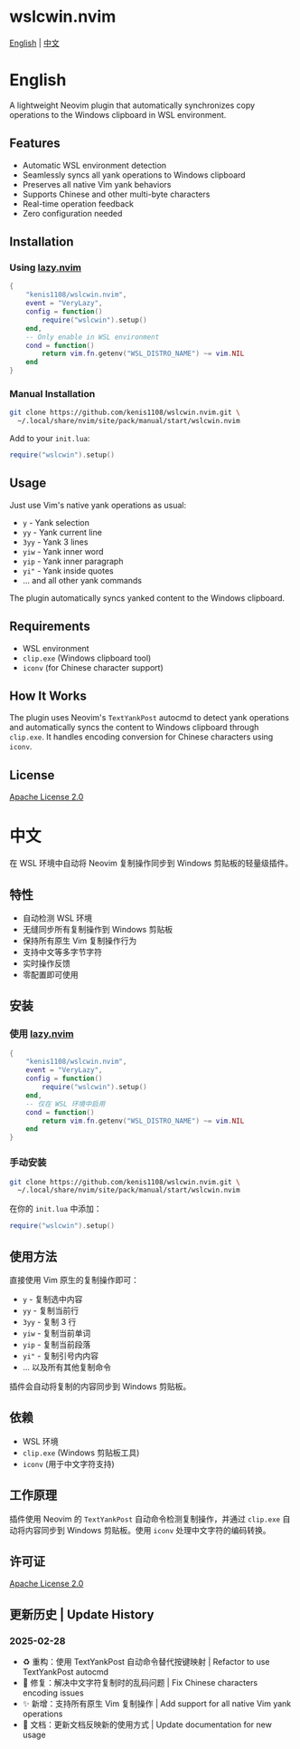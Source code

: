 # wslcwin.nvim

[English](#english) | [中文](#中文)

# English

A lightweight Neovim plugin that automatically synchronizes copy operations to the Windows clipboard in WSL environment.

## Features

- Automatic WSL environment detection
- Seamlessly syncs all yank operations to Windows clipboard
- Preserves all native Vim yank behaviors
- Supports Chinese and other multi-byte characters
- Real-time operation feedback
- Zero configuration needed

## Installation

### Using [lazy.nvim](https://github.com/folke/lazy.nvim)

```lua
{
    "kenis1108/wslcwin.nvim",
    event = "VeryLazy",
    config = function()
        require("wslcwin").setup()
    end,
    -- Only enable in WSL environment
    cond = function()
        return vim.fn.getenv("WSL_DISTRO_NAME") ~= vim.NIL
    end
}
```

### Manual Installation

```bash
git clone https://github.com/kenis1108/wslcwin.nvim.git \
  ~/.local/share/nvim/site/pack/manual/start/wslcwin.nvim
```

Add to your `init.lua`:
```lua
require("wslcwin").setup()
```

## Usage

Just use Vim's native yank operations as usual:

- `y` - Yank selection
- `yy` - Yank current line
- `3yy` - Yank 3 lines
- `yiw` - Yank inner word
- `yip` - Yank inner paragraph
- `yi"` - Yank inside quotes
- ... and all other yank commands

The plugin automatically syncs yanked content to the Windows clipboard.

## Requirements

- WSL environment
- `clip.exe` (Windows clipboard tool)
- `iconv` (for Chinese character support)

## How It Works

The plugin uses Neovim's `TextYankPost` autocmd to detect yank operations and automatically syncs the content to Windows clipboard through `clip.exe`. It handles encoding conversion for Chinese characters using `iconv`.

## License

[Apache License 2.0](LICENSE)

# 中文

在 WSL 环境中自动将 Neovim 复制操作同步到 Windows 剪贴板的轻量级插件。

## 特性

- 自动检测 WSL 环境
- 无缝同步所有复制操作到 Windows 剪贴板
- 保持所有原生 Vim 复制操作行为
- 支持中文等多字节字符
- 实时操作反馈
- 零配置即可使用

## 安装

### 使用 [lazy.nvim](https://github.com/folke/lazy.nvim)

```lua
{
    "kenis1108/wslcwin.nvim",
    event = "VeryLazy",
    config = function()
        require("wslcwin").setup()
    end,
    -- 仅在 WSL 环境中启用
    cond = function()
        return vim.fn.getenv("WSL_DISTRO_NAME") ~= vim.NIL
    end
}
```

### 手动安装

```bash
git clone https://github.com/kenis1108/wslcwin.nvim.git \
  ~/.local/share/nvim/site/pack/manual/start/wslcwin.nvim
```

在你的 `init.lua` 中添加：
```lua
require("wslcwin").setup()
```

## 使用方法

直接使用 Vim 原生的复制操作即可：

- `y` - 复制选中内容
- `yy` - 复制当前行
- `3yy` - 复制 3 行
- `yiw` - 复制当前单词
- `yip` - 复制当前段落
- `yi"` - 复制引号内内容
- ... 以及所有其他复制命令

插件会自动将复制的内容同步到 Windows 剪贴板。

## 依赖

- WSL 环境
- `clip.exe` (Windows 剪贴板工具)
- `iconv` (用于中文字符支持)

## 工作原理

插件使用 Neovim 的 `TextYankPost` 自动命令检测复制操作，并通过 `clip.exe` 自动将内容同步到 Windows 剪贴板。使用 `iconv` 处理中文字符的编码转换。

## 许可证

[Apache License 2.0](LICENSE)

## 更新历史 | Update History

### 2025-02-28
- ♻️ 重构：使用 TextYankPost 自动命令替代按键映射 | Refactor to use TextYankPost autocmd
- 🐛 修复：解决中文字符复制时的乱码问题 | Fix Chinese characters encoding issues
- ✨ 新增：支持所有原生 Vim 复制操作 | Add support for all native Vim yank operations
- 📝 文档：更新文档反映新的使用方式 | Update documentation for new usage
